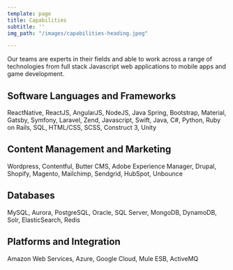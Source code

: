 ```yaml
---
template: page
title: Capabilities
subtitle: ''
img_path: "/images/capabilities-heading.jpeg"

---
```

Our teams are experts in their fields and able to work across a range of technologies from full stack Javascript web applications to mobile apps and game development.

## Software Languages and Frameworks

ReactNative, ReactJS, AngularJS, NodeJS, Java Spring, Bootstrap, Material, Gatsby, Symfony, Laravel, Zend, Javascript, Swift, Java, C#, Python, Ruby on Rails, SQL, HTML/CSS, SCSS, Construct 3, Unity

## Content Management and Marketing

Wordpress, Contentful, Butter CMS, Adobe Experience Manager, Drupal, Shopify, Magento, Mailchimp, Sendgrid, HubSpot, Unbounce

## Databases

MySQL, Aurora, PostgreSQL, Oracle, SQL Server, MongoDB, DynamoDB, Solr, ElasticSearch, Redis

## Platforms and Integration

Amazon Web Services, Azure, Google Cloud, Mule ESB, ActiveMQ